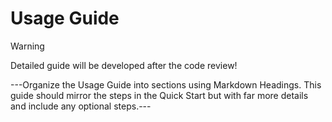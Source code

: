 # Usage Guide

> [!WARNING]  
> Detailed guide will be developed after the code review!

---Organize the Usage Guide into sections using Markdown Headings. This guide should mirror the steps in the Quick Start but with far more details and include any optional steps.---

